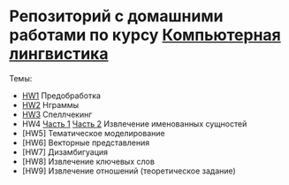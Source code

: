 # Репозиторий с домашними работами по курсу [Компьютерная лингвистика](https://mannefedov.github.io/compling_nlp_hse_course/)

Темы:
- [HW1](https://github.com/slowwavesleep/Compling_M1_HSE/blob/master/HW1/HW1.ipynb) Предобработка
- [HW2](https://github.com/slowwavesleep/Compling_M1_HSE/blob/master/HW2/HW2.ipynb) Нграммы
- [HW3](https://github.com/slowwavesleep/Compling_M1_HSE/blob/master/HW3/HW3.ipynb) Спеллчекинг
- HW4 [Часть 1](https://github.com/slowwavesleep/Compling_M1_HSE/blob/master/HW4/part1.ipynb) [Часть 2](https://github.com/slowwavesleep/Compling_M1_HSE/blob/master/HW4/part2.ipynb) Извлечение именованных сущностей
- [HW5] Тематическое моделирование
- [HW6] Векторные представления
- [HW7] Дизамбигуация
- [HW8] Извлечение ключевых слов
- [HW9] Извлечение отношений (теоретическое задание)
